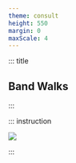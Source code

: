 ```yaml
---
theme: consult
height: 550
margin: 0
maxScale: 4
---
```

<!-- slide template="[[gym-ex]]" -->

::: title
## Band Walks
:::

::: instruction

![](https://thumbs.gfycat.com/JealousMaleAmericanpainthorse-size_restricted.gif)

:::
